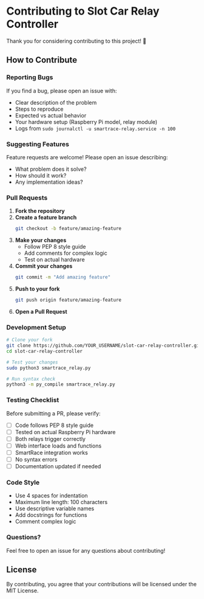 # Contributing to Slot Car Relay Controller

Thank you for considering contributing to this project! 🎉

## How to Contribute

### Reporting Bugs

If you find a bug, please open an issue with:
- Clear description of the problem
- Steps to reproduce
- Expected vs actual behavior
- Your hardware setup (Raspberry Pi model, relay module)
- Logs from `sudo journalctl -u smartrace-relay.service -n 100`

### Suggesting Features

Feature requests are welcome! Please open an issue describing:
- What problem does it solve?
- How should it work?
- Any implementation ideas?

### Pull Requests

1. **Fork the repository**
2. **Create a feature branch**
   ```bash
   git checkout -b feature/amazing-feature
   ```
3. **Make your changes**
   - Follow PEP 8 style guide
   - Add comments for complex logic
   - Test on actual hardware
4. **Commit your changes**
   ```bash
   git commit -m "Add amazing feature"
   ```
5. **Push to your fork**
   ```bash
   git push origin feature/amazing-feature
   ```
6. **Open a Pull Request**

### Development Setup

```bash
# Clone your fork
git clone https://github.com/YOUR_USERNAME/slot-car-relay-controller.git
cd slot-car-relay-controller

# Test your changes
sudo python3 smartrace_relay.py

# Run syntax check
python3 -m py_compile smartrace_relay.py
```

### Testing Checklist

Before submitting a PR, please verify:
- [ ] Code follows PEP 8 style guide
- [ ] Tested on actual Raspberry Pi hardware
- [ ] Both relays trigger correctly
- [ ] Web interface loads and functions
- [ ] SmartRace integration works
- [ ] No syntax errors
- [ ] Documentation updated if needed

### Code Style

- Use 4 spaces for indentation
- Maximum line length: 100 characters
- Use descriptive variable names
- Add docstrings for functions
- Comment complex logic

### Questions?

Feel free to open an issue for any questions about contributing!

## License

By contributing, you agree that your contributions will be licensed under the MIT License.
